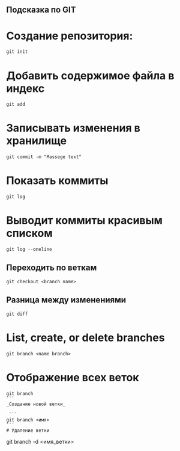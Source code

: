 ## Подсказка по GIT 

# Создание репозитория:

```
git init

```

# Добавить содержимое файла в индекс

```
git add
```
# Записывать изменения в хранилище
```
git commit -m "Massege text"
```
# Показать коммиты
```
git log
```
# Выводит коммиты красивым списком
```
git log --oneline
```
## Переходить по веткам
```
git checkout <branch name>
```
## Разница между изменениями 

```
git diff
```
#  List, create, or delete branches

```
git branch <name branch>   
```
# Отображение всех веток

````
git branch
```
_Создание новой ветки_

 ```
git branch <имя>
```
# Удаление ветки 
````
git branch -d <имя_ветки>
```


